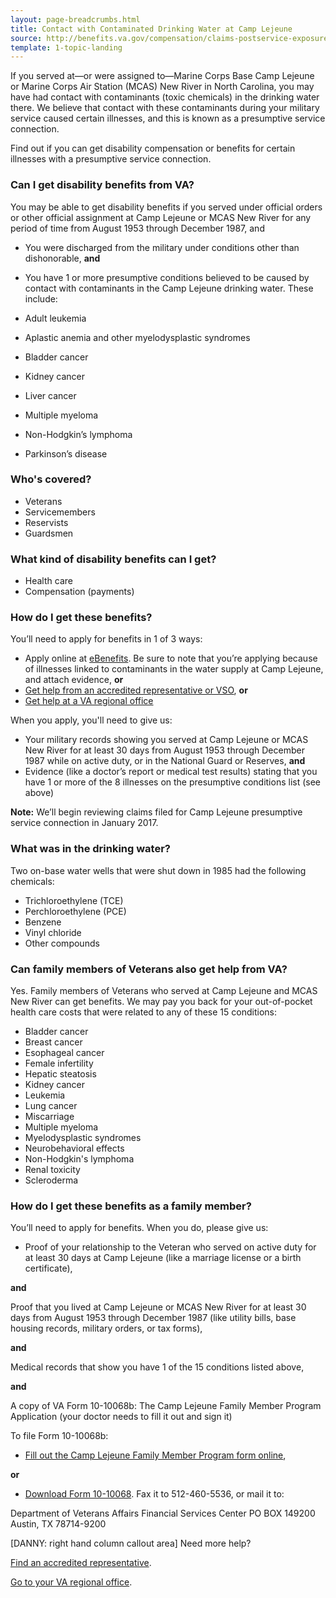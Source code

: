 ```yaml
---
layout: page-breadcrumbs.html
title: Contact with Contaminated Drinking Water at Camp Lejeune 	
source: http://benefits.va.gov/compensation/claims-postservice-exposures-camp_lejeune_water.asp
template: 1-topic-landing
---
```


If you served at—or were assigned to—Marine Corps Base Camp Lejeune or Marine Corps Air Station (MCAS) New River in North Carolina, you may have had contact with contaminants (toxic chemicals) in the drinking water there. We believe that contact with these contaminants during your military service caused certain illnesses, and this is known as a presumptive service connection. 

Find out if you can get disability compensation or benefits for certain illnesses with a presumptive service connection.

### Can I get disability benefits from VA?

You may be able to get disability benefits if you served under official orders or other official assignment at Camp Lejeune or MCAS New River for any period of time from August 1953 through December 1987, and
- You were discharged from the military under conditions other than dishonorable, 
**and**
- You have 1 or more presumptive conditions believed to be caused by contact with contaminants in the Camp Lejeune drinking water. These include:

- Adult leukemia
- Aplastic anemia and other myelodysplastic syndromes
- Bladder cancer
- Kidney cancer
- Liver cancer
- Multiple myeloma
- Non-Hodgkin’s lymphoma
- Parkinson’s disease

### Who's covered?
- Veterans
- Servicemembers 
- Reservists
- Guardsmen

### What kind of disability benefits can I get?

- Health care
- Compensation (payments)

### How do I get these benefits?

You’ll need to apply for benefits in 1 of 3 ways:

- Apply online at [eBenefits](http://www.ebenefits.va.gov). Be sure to note that you’re applying because of illnesses linked to contaminants in the water supply at Camp Lejeune, and attach evidence, 
**or**
- [Get help from an accredited representative or VSO]( http://www.va.gov/ogc/apps/accreditation/index.asp), 
**or**
- [Get help at a VA regional office](https://www.vets.gov/facility-locator/)

When you apply, you'll need to give us:

- Your military records showing you served at Camp Lejeune or MCAS New River for at least 30 days from August 1953 through December 1987 while on active duty, or in the National Guard or Reserves, 
**and**
- Evidence (like a doctor’s report or medical test results) stating that you have 1 or more of the 8 illnesses on the presumptive conditions list (see above)

**Note:** We’ll begin reviewing claims filed for Camp Lejeune presumptive service connection in January 2017.

### What was in the drinking water?

Two on-base water wells that were shut down in 1985 had the following chemicals:

- Trichloroethylene (TCE)
- Perchloroethylene (PCE)
- Benzene
- Vinyl chloride
- Other compounds

### Can family members of Veterans also get help from VA?

Yes. Family members of Veterans who served at Camp Lejeune and MCAS New River can get benefits. We may pay you back for your out-of-pocket health care costs that were related to any of these 15 conditions:

- Bladder cancer
- Breast cancer
- Esophageal cancer
- Female infertility
- Hepatic steatosis
- Kidney cancer
- Leukemia
- Lung cancer
- Miscarriage
- Multiple myeloma
- Myelodysplastic syndromes
- Neurobehavioral effects
- Non-Hodgkin's lymphoma
- Renal toxicity
- Scleroderma

### How do I get these benefits as a family member?

You’ll need to apply for benefits. When you do, please give us:

- Proof of your relationship to the Veteran who served on active duty for at least 30 days at Camp Lejeune (like a marriage license or a birth certificate), 

**and**

Proof that you lived at Camp Lejeune or MCAS New River for at least 30 days from August 1953 through December 1987 (like utility bills, base housing records, military orders, or tax forms), 

**and**

Medical records that show you have 1 of the 15 conditions listed above, 

**and**

A copy of VA Form 10-10068b: The Camp Lejeune Family Member Program Application (your doctor needs to fill it out and sign it)  

To file Form 10-10068b:
-	[Fill out the Camp Lejeune Family Member Program form online](https://www.clfamilymembers.fsc.va.gov/), 

**or**

- [Download Form 10-10068](https://www.clfamilymembers.fsc.va.gov/Home/DownloadForm/10-10068). Fax it to 512-460-5536, or mail it to: 

Department of Veterans Affairs
Financial Services Center
PO BOX 149200
Austin, TX 78714-9200


[DANNY: right hand column callout area]
Need more help?

[Find an accredited representative]( http://www.va.gov/ogc/apps/accreditation/index.asp).

[Go to your VA regional office](https://www.vets.gov/facility-locator/).

